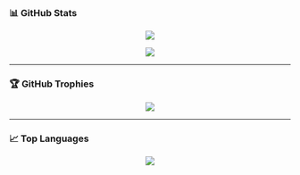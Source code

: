 ### 📊 GitHub Stats

<p align="center">
  <img src="https://github-readme-stats.vercel.app/api?username=codecurls&show_icons=true&theme=radical" />
</p>

<p align="center">
  <img src="https://streak-stats.demolab.com/?user=codecurls&theme=radical" />
</p>

---

### 🏆 GitHub Trophies

<p align="center">
  <img src="https://github-profile-trophy.vercel.app/?username=codecurls&theme=radical&no-bg=true&no-frame=true&margin-w=10" />
</p>

---

### 📈 Top Languages

<p align="center">
  <img src="https://github-readme-stats.vercel.app/api/top-langs/?username=codecurls&layout=compact&theme=radical" />
</p>
